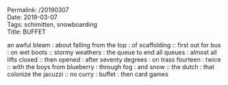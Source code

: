 Permalink: /20190307  
Date: 2019-03-07  
Tags: schimitten, snowboarding  
Title: BUFFET  
  
an awful bleam : about falling from the top : of scaffolding :: first out for bus : on wet boots :: stormy weathers : the queue to end all queues : almost all lifts closed :: then opened : after seventy degrees : on trass fourteen : twice :: with the boys from blueberry : through fog : and snow :: the dutch : that colonize the jacuzzi :: no curry : buffet : then card games  
